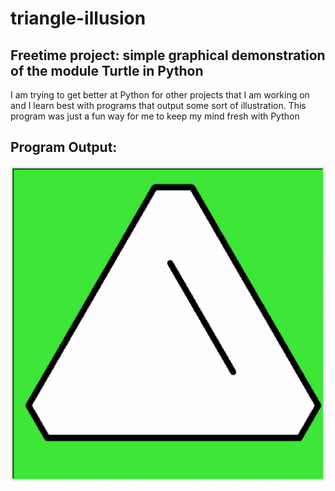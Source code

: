 <h1>triangle-illusion</h1>
<h2>Freetime project: simple graphical demonstration of the module Turtle in Python</h2>
<p>I am trying to get better at Python for other projects that I am working on and I learn best with programs that output some sort of illustration.
This program was just a fun way for me to keep my mind fresh with Python</p>


<h2>Program Output:</h2>

![alt text](https://github.com/bchadwic/triangle-illusion/blob/main/triangle-illusion.gif?raw=true)
